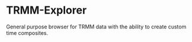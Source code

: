 TRMM-Explorer
=============

General purpose browser for TRMM data with the ability to create custom time composites.
